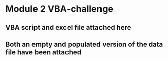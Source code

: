 # Module 2 VBA-challenge
## VBA script and excel file attached here
## Both an empty and populated version of the data file have been attached
